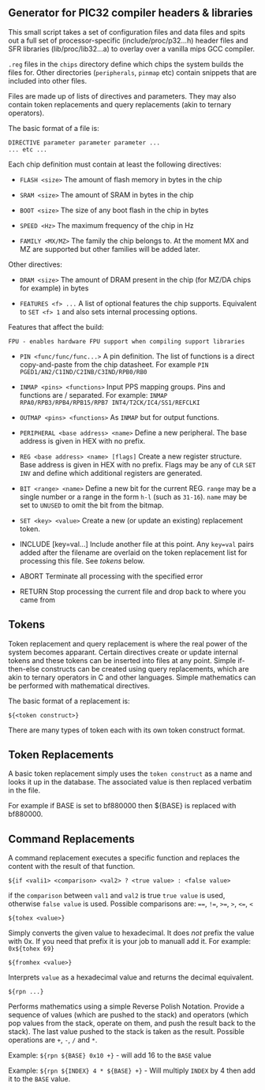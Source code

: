Generator for PIC32 compiler headers & libraries
------------------------------------------------

This small script takes a set of configuration files and data files and spits
out a full set of processor-specific (include/proc/p32...h) header files and SFR
libraries (lib/proc/lib32...a) to overlay over a vanilla mips GCC compiler.

`.reg` files in the `chips` directory define which chips the system builds
the files for.  Other directories (`peripherals`, `pinmap` etc) contain snippets
that are included into other files.

Files are made up of lists of directives and parameters. They may also contain
token replacements and query replacements (akin to ternary operators).

The basic format of a file is:

```
DIRECTIVE parameter parameter parameter ...
... etc ...
```

Each chip definition must contain at least the following directives:

* `FLASH <size>`
The amount of flash memory in bytes in the chip

* `SRAM <size>`
The amount of SRAM in bytes in the chip

* `BOOT <size>`
The size of any boot flash in the chip in bytes

* `SPEED <Hz>`
The maximum frequency of the chip in Hz

* `FAMILY <MX/MZ>`
The family the chip belongs to. At the moment MX and MZ are supported but other
families will be added later.

Other directives:

* `DRAM <size>`
The amount of DRAM present in the chip (for MZ/DA chips for example) in bytes

* `FEATURES <f> ...`
A list of optional features the chip supports. Equivalent to `SET <f> 1` and also 
sets internal processing options.

Features that affect the build:
```
FPU - enables hardware FPU support when compiling support libraries
```

* `PIN <func/func/func...>`
A pin definition. The list of functions is a direct copy-and-paste from the
chip datasheet. For example `PIN PGED1/AN2/C1IND/C2INB/C3IND/RPB0/RB0`

* `INMAP <pins> <functions>`
Input PPS mapping groups. Pins and functions are / separated.  For example: `INMAP RPA0/RPB3/RPB4/RPB15/RPB7 INT4/T2CK/IC4/SS1/REFCLKI`

* `OUTMAP <pins> <functions>`
As `INMAP` but for output functions.

* `PERIPHERAL <base address> <name>`
Define a new peripheral. The base address is given in HEX with no prefix.

* `REG <base address> <name> [flags]`
Create a new register structure. Base address is given in HEX with no prefix. Flags
may be any of `CLR` `SET` `INV` and define which additional registers are generated.

* `BIT <range> <name>`
Define a new bit for the current REG. `range` may be a single number or a range
in the form `h-l` (such as `31-16`). `name` may be set to `UNUSED` to omit the
bit from the bitmap.

* `SET <key> <value>`
Create a new (or update an existing) replacement token.

* INCLUDE <file> [key=val...]
Include another file at this point. Any `key=val` pairs added after the filename are
overlaid on the token replacement list for processing this file. See *tokens* below.

* ABORT <message>
Terminate all processing with the specified error

* RETURN
Stop processing the current file and drop back to where you came from

Tokens
------

Token replacement and query replacement is where the real power of the system becomes
apparant. Certain directives create or update internal tokens and these tokens can be
inserted into files at any point. Simple if-then-else constructs can be created using
query replacements, which are akin to ternary operators in C and other languages.
Simple mathematics can be performed with mathematical directives.

The basic format of a replacement is:

```
${<token construct>}
```

There are many types of token each with its own token construct format.

Token Replacements
------------------

A basic token replacement simply uses the `token construct` as a name and looks it up
in the database. The associated value is then replaced verbatim in the file.

For example if BASE is set to bf880000 then ${BASE} is replaced with bf880000.

Command Replacements
------------------

A command replacement executes a specific function and replaces the content with the
result of that function. 

```
${if <vali1> <comparison> <val2> ? <true value> : <false value>
```

if the `comparison` between `val1` and `val2` is true `true value` is used, otherwise
`false value` is used. Possible comparisons are: `==`, `!=`, `>=`, `>`, `<=`, `<`

```
${tohex <value>}
```

Simply converts the given value to hexadecimal. It does *not* prefix the value with 0x.
If you need that prefix it is your job to manuall add it.  For example: `0x${tohex 69}`

```
${fromhex <value>}
```

Interprets `value` as a hexadecimal value and returns the decimal equivalent.

```
${rpn ...}
```

Performs mathematics using a simple Reverse Polish Notation.  Provide a sequence of values
(which are pushed to the stack) and operators (which pop values from the stack, operate on
them, and push the result back to the stack). The last value pushed to the stack is taken as
the result.  Possible operations are `+`, `-`, `/` and `*`.

Example: `${rpn ${BASE} 0x10 +}`  - will add 16 to the `BASE` value

Example: `${rpn ${INDEX} 4 * ${BASE} +}` - Will multiply `INDEX` by 4 then add it to the `BASE` value.
